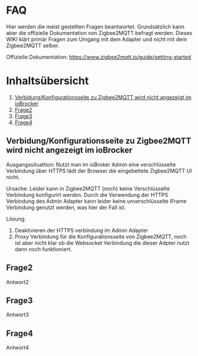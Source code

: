 # FAQ

Hier werden die meist gestellten Fragen beantwortet. Grundsätzlich kann aber die offizielle Dokumentation von Zigbee2MQTT befragt werden. 
Dieses WIKI klärt primär Fragen zum Umgang mit dem Adapter und nicht mit dem Zigbee2MQTT selber.

Offizielle Dokumentation: https://www.zigbee2mqtt.io/guide/getting-started

# Inhaltsübersicht
1. [Verbidung/Konfigurationsseite zu Zigbee2MQTT wird nicht angezeigt im ioBrocker](#1)
2. [Frage2](#2)
3. [Frage3](#3)
4. [Frage4](#3)

## Verbidung/Konfigurationsseite zu Zigbee2MQTT wird nicht angezeigt im ioBrocker <a name="1"></a>
Ausgangssituattion:
Nutzt man im ioBroker Admin eine verschlüsselte Verbindung über HTTPS lädt der Browser die eingebettete Zigbee2MQTT UI nicht.

Ursache:
Leider kann in Zigbee2MQTT (noch) keine Verschlüsselte Verbindung konfigurirt werden. Durch die Verwendung der HTTPS Verbindung des Admin Adapter kann leider keine unverschlüsselte iFrame Verbindung genutzt werden, was hier der Fall ist.

Lösung:
1. Deaktivieren der HTTPS verbindung im Admin Adapter
2. Proxy Verbindung für die Konfigurationsseite von Zigbee2MQTT, noch ist aber nicht klar ob die Websocket Verbindung die dieser Adpter nutzt dann noch funktioniert.

## Frage2 <a name="2"></a>
Antwort2

## Frage3 <a name="3"></a>
Antwort3
## Frage4 <a name="4"></a>
Antwort4
